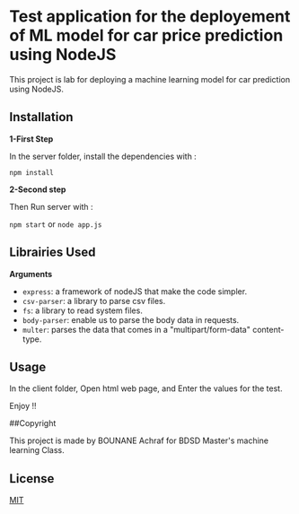 # Test application for the deployement of ML model for car price prediction using NodeJS


This project is lab for deploying a machine learning model for car prediction using NodeJS.

## Installation

**1-First Step**

In the server folder, install the dependencies with :

`npm install `

**2-Second step**

Then Run server with :

`npm start` or `node app.js`



## Librairies Used


**Arguments**

* `express`: a framework of nodeJS that make the code simpler.
* `csv-parser`: a library to parse csv files.
* `fs`: a library to read system files.
* `body-parser`: enable us to parse the body data in requests.
* `multer`: parses the data that comes in a "multipart/form-data" content-type.


## Usage

In the client folder, Open html web page, and Enter the values for the test.

Enjoy !!

##Copyright

This project is made by BOUNANE Achraf for BDSD Master's machine learning Class.

## License

[MIT](./LICENSE)
